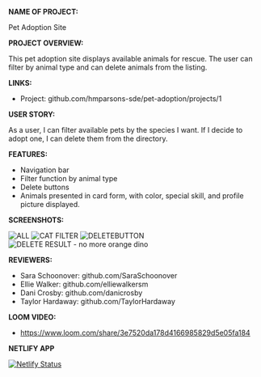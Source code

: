 **NAME OF PROJECT:**

Pet Adoption Site

**PROJECT OVERVIEW:**

This pet adoption site displays available animals for rescue. The user can filter by animal type and can delete animals from the listing.

**LINKS:**

- Project: github.com/hmparsons-sde/pet-adoption/projects/1

**USER STORY:**

As a user, I can filter available pets by the species I want. If I decide to adopt one, I can delete them from the directory.

**FEATURES:**

- Navigation bar
- Filter function by animal type
- Delete buttons
- Animals presented in card form, with color, special skill, and profile picture displayed.

**SCREENSHOTS:**

![ALL](https://user-images.githubusercontent.com/67122062/106347345-620a1d80-6283-11eb-90d0-44b26d9bef4a.png)
![CAT FILTER](https://user-images.githubusercontent.com/67122062/106347350-68989500-6283-11eb-88a6-5da7a64a62a9.png)
![DELETEBUTTON](https://user-images.githubusercontent.com/67122062/106347354-6e8e7600-6283-11eb-9488-7c7819e9c53f.png)
![DELETE RESULT - no more orange dino](https://user-images.githubusercontent.com/67122062/106347358-72ba9380-6283-11eb-9afa-5f1f8536db9f.png)

**REVIEWERS:**

- Sara Schoonover: github.com/SaraSchoonover
- Ellie Walker: github.com/elliewalkersm
- Dani Crosby: github.com/danicrosby
- Taylor Hardaway: github.com/TaylorHardaway

**LOOM VIDEO:**

- https://www.loom.com/share/3e7520da178d4166985829d5e05fa184

**NETLIFY APP**

[![Netlify Status](https://api.netlify.com/api/v1/badges/6453111f-3bac-4b83-a0e1-e0d50df754ee/deploy-status)](https://app.netlify.com/sites/hmp-kitties-pups-dinos/deploys)
